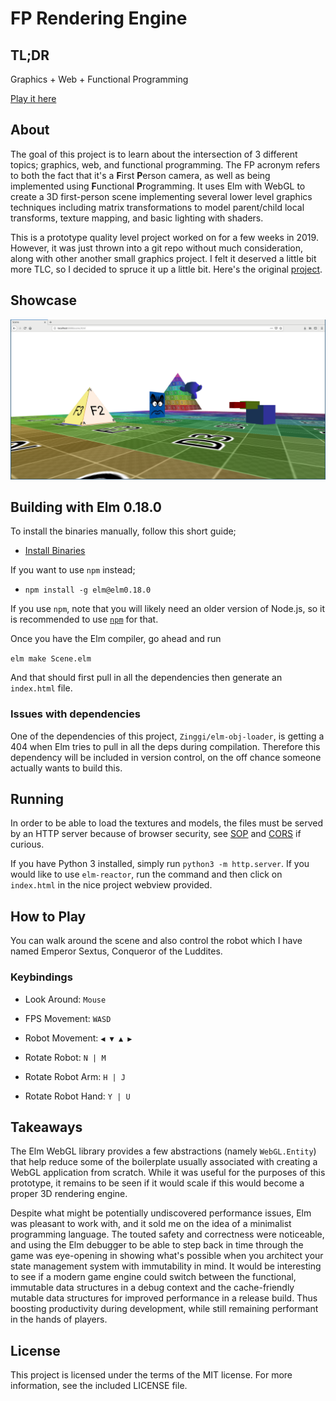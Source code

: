 # FP Rendering Engine

## TL;DR
Graphics + Web + Functional Programming

[Play it here](https://ferano.io/3d-fp/)

## About

The goal of this project is to learn about the intersection of 3 different
topics; graphics, web, and functional programming. The FP acronym refers to both
the fact that it's a **F**irst **P**erson camera, as well as being implemented
using **F**unctional **P**rogramming. It uses Elm with WebGL to create a 3D
first-person scene implementing several lower level graphics techniques
including matrix transformations to model parent/child local transforms, texture
mapping, and basic lighting with shaders.

This is a prototype quality level project worked on for a few weeks in 2019.
However, it was just thrown into a git repo without much consideration, along
with other another small graphics project. I felt it deserved a little bit more
TLC, so I decided to spruce it up a little bit. Here's the original
[project](https://github.com/JosephFerano/elm-graphics).

## Showcase

!["FPS Scene"](screenshots/elm-fps.png)


## Building with Elm 0.18.0

To install the binaries manually, follow this short guide;
- [Install Binaries](https://sirfitz.medium.com/install-elm-0-18-0-in-2021-3f64ce298801)

If you want to use `npm` instead;
- `npm install -g elm@elm0.18.0`

If you use `npm`, note that you will likely need an older version of Node.js, so
it is recommended to use [`npm`](https://github.com/nvm-sh/nvm) for that.

Once you have the Elm compiler, go ahead and run

```elm make Scene.elm```

And that should first pull in all the dependencies then generate an `index.html` file.

### Issues with dependencies

One of the dependencies of this project, `Zinggi/elm-obj-loader`, is getting a
404 when Elm tries to pull in all the deps during compilation. Therefore this
dependency will be included in version control, on the off chance someone
actually wants to build this.

## Running

In order to be able to load the textures and models, the files must be served
by an HTTP server because of browser security, see
[SOP](https://developer.mozilla.org/en-US/docs/Web/Security/Same-origin_policy)
and [CORS](https://developer.mozilla.org/en-US/docs/Glossary/CORS) if curious.

If you have Python 3 installed, simply run `python3 -m http.server`. If you
would like to use `elm-reactor`, run the command and then click on `index.html`
in the nice project webview provided.

## How to Play

You can walk around the scene and also control the robot which I have named
Emperor Sextus, Conqueror of the Luddites.

### Keybindings

- Look Around: `Mouse`

- FPS Movement: `WASD`

- Robot Movement: `◀ ▼ ▲ ▶`

- Rotate Robot: `N | M`

- Rotate Robot Arm: `H | J`

- Rotate Robot Hand: `Y | U`

## Takeaways

The Elm WebGL library provides a few abstractions (namely `WebGL.Entity`) that
help reduce some of the boilerplate usually associated with creating a WebGL
application from scratch. While it was useful for the purposes of this
prototype, it remains to be seen if it would scale if this would become a proper
3D rendering engine.

Despite what might be potentially undiscovered performance issues, Elm was
pleasant to work with, and it sold me on the idea of a minimalist programming
language. The touted safety and correctness were noticeable, and using the Elm
debugger to be able to step back in time through the game was eye-opening in
showing what's possible when you architect your state management system with
immutability in mind. It would be interesting to see if a modern game engine
could switch between the functional, immutable data structures in a debug
context and the cache-friendly mutable data structures for improved performance
in a release build. Thus boosting productivity during development, while still
remaining performant in the hands of players.


## License

This project is licensed under the terms of the MIT license. For more
information, see the included LICENSE file.


